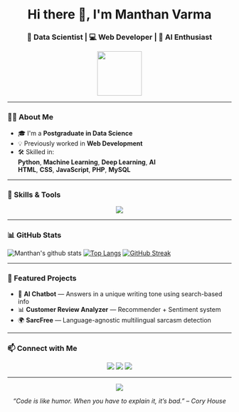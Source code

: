 <!-- Profile README -->

<h1 align="center">Hi there 👋, I'm Manthan Varma</h1>
<h3 align="center">🚀 Data Scientist | 💻 Web Developer | 🧠 AI Enthusiast</h3>

<p align="center">
  <img src="https://media.giphy.com/media/QssGEmpkyEOhBCb7e1/giphy.gif" width="100px">
</p>

---

### 🧑‍🎓 About Me
- 🎓 I'm a **Postgraduate in Data Science**  
- 💡 Previously worked in **Web Development**  
- 🛠️ Skilled in:  
  **Python**, **Machine Learning**, **Deep Learning**, **AI**  
  **HTML**, **CSS**, **JavaScript**, **PHP**, **MySQL**

---

### 🧠 Skills & Tools
<p align="center">
  <img src="https://skillicons.dev/icons?i=python,tensorflow,js,html,css,php,mysql,git,github" />
</p>



---

### 📊 GitHub Stats
![Manthan's github stats](https://github-readme-stats.vercel.app/api?username=manthanvarma&show_icons=true&title_color=ffc857&icon_color=8ac926&text_color=daf7dc&bg_color=151515&hide=issues&count_private=true&include_all_commits=true)
[![Top Langs](https://github-readme-stats.vercel.app/api/top-langs/?username=manthanvarma&layout=compact&text_color=daf7dc&bg_color=151515&hide=css,html,php)](https://github.com/anuraghazra/github-readme-stats)
[![GitHub Streak](https://github-readme-streak-stats.herokuapp.com/?user=manthanvarma&theme=dark)](https://git.io/streak-stats)

---

### 🧩 Featured Projects
- 🤖 **AI Chatbot** — Answers in a unique writing tone using search-based info  
- 📊 **Customer Review Analyzer** — Recommender + Sentiment system  
- 🌍 **SarcFree** — Language-agnostic multilingual sarcasm detection  

---

### 📫 Connect with Me
<p align="center">
  <a href="https://www.linkedin.com/in/manthan-varma-77a26b1a2/"><img src="https://img.shields.io/badge/-LinkedIn-blue?style=flat-square&logo=linkedin"></a>
  <a href="mailto:manthanv7109@gmail.com"><img src="https://img.shields.io/badge/-Email-red?style=flat-square&logo=gmail"></a>
  <a href="https://www.youtube.com/@icyrusvlogs"><img src="https://img.shields.io/badge/-YouTube-ff0000?style=flat-square&logo=youtube"></a>
</p>

---

<p align="center">
  <img src="https://quotes-github-readme.vercel.app/api?type=horizontal&theme=radical" />
</p>

<p align="center">
  <em>“Code is like humor. When you have to explain it, it’s bad.” – Cory House</em>
</p>
